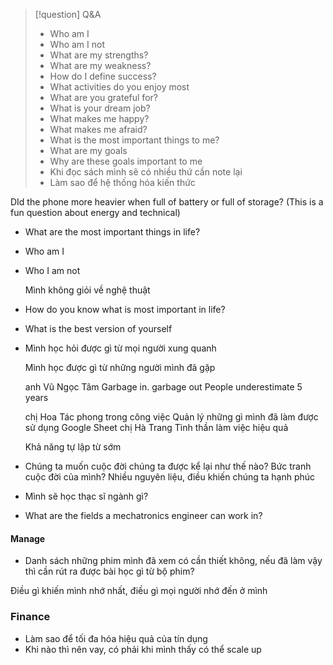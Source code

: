 > 	[!question] Q&A
> - Who am I
> - Who am I not
> - What are my strengths?
> - What are my weakness?
> - How do I define success?
> - What activities do you enjoy most
> - What are you grateful for?
> - What is your dream job?
> - What makes me happy?
> - What makes me afraid?
>- What is the most important things to me?
> - What are my goals
> - Why are these goals important to me
> - Khi đọc sách mình sẽ có nhiều thứ cần note lại
> - Làm sao để hệ thống hóa kiến thức

DId the phone more heavier when full of battery or full of storage? (This is a fun question about energy and technical)

- What are the most important things in life?
- Who am I
- Who I am not
    
    Mình không giỏi về nghệ thuật
    
- How do you know what is most important in life?
- What is the best version of yourself
- Mình học hỏi được gì từ mọi người xung quanh
    
    Mình học được gì từ những người mình đã gặp
    
    anh Vũ Ngọc Tâm
    Garbage in. garbage out
    People underestimate 5 years
    
    chị Hoa
    Tác phong trong công việc
    Quản lý những gì mình đã làm được sử dụng Google Sheet
    chị Hà Trang
    Tình thần làm việc hiệu quả
    
    Khả năng tự lập từ sớm
    
- Chúng ta muốn cuộc đời chúng ta được kể lại như thế nào? Bức tranh cuộc đời của mình? Nhiều nguyên liệu, điều khiến chúng ta hạnh phúc
- Mình sẽ học thạc sĩ ngành gì?
- What are the fields a mechatronics engineer can work in?
    

#### Manage

- Danh sách những phim mình đã xem có cần thiết không, nếu đã làm vậy thì cần rút ra được bài học gì từ bộ phim?

Điều gì khiến mình nhớ nhất, điều gì mọi người nhớ đến ở mình

### Finance

- Làm sao để tối đa hóa hiệu quả của tín dụng
- Khi nào thì nên vay, có phải khi mình thấy có thể scale up 